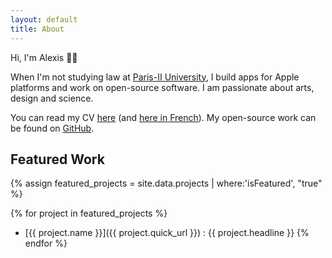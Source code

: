 ```yaml
---
layout: default
title: About
---
```


Hi, I'm Alexis &#x1F44B;&#x1F3FB;

When I'm not studying law at <a href="https://www.u-paris2.fr" aria-label="Paris 2 University">Paris-II University</a>, I build apps for Apple platforms and work on open-source software.
I am passionate about arts, design and science.

You can read my CV [here](/cv/Alexis_Aubry_CV_01-2018.pdf) (and [here in French](/cv/Alexis_Aubry_CV_01-2018_fr.pdf)).
My open-source work can be found on [GitHub](https://github.com/alexaubry).

## Featured Work

{% assign featured_projects = site.data.projects | where:'isFeatured', "true" %}

{% for project in featured_projects %}
- [{{ project.name }}]({{ project.quick_url }}) : {{ project.headline }}
{% endfor %}
